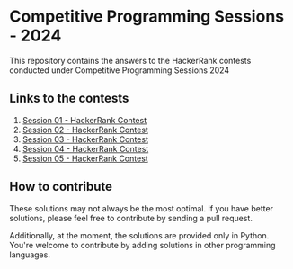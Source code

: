 # Competitive Programming Sessions - 2024

This repository contains the answers to the HackerRank contests conducted under Competitive Programming Sessions 2024

## Links to the contests

1. [Session 01 - HackerRank Contest](https://www.hackerrank.com/competitive-programming-challenge-2024-session-01)
2. [Session 02 - HackerRank Contest](https://www.hackerrank.com/competitive-programming-challenge-2024-session-02)
3. [Session 03 - HackerRank Contest](https://www.hackerrank.com/competitive-programming-challenge-2024-session-03)
4. [Session 04 - HackerRank Contest](https://www.hackerrank.com/competitive-programming-challenge-2024-session-04)
5. [Session 05 - HackerRank Contest](https://www.hackerrank.com/competitive-programming-challenge-2024-session-05)


## How to contribute

These solutions may not always be the most optimal. If you have better solutions, please feel free to contribute by sending a pull request.

Additionally, at the moment, the solutions are provided only in Python. You're welcome to contribute by adding solutions in other programming languages.
